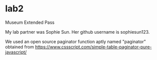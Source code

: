 # lab2
Museum Extended Pass

My lab partner was Sophie Sun. Her github username is sophiesun123.

We used an open source paginator function aptly named "paginator" obtained from https://www.cssscript.com/simple-table-paginator-pure-javascript/